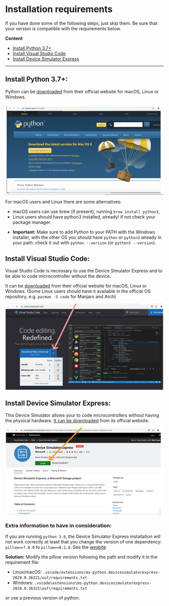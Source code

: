 # Installation requirements

If you have done some of the following steps, just skip them.
Be sure that your version is compatible with the requirements below.

**Content**
* [Install Python 3.7+](#install-python-37)
* [Install Visual Studio Code](#install-visual-studio-code)
* [Install Device Simulator Express](#install-device-simulator-express)

******
## Install Python 3.7+:

Python can be [downloaded](https://python.org/download) from their
official website for macOS, Linux or Windows.

<img  align="middle" width="700px"  src="images/python.png" >

For macOS users and Linux there are some alternatives:
- macOS users can use brew (if present), running `brew install python3`,
- Linux users should have python3 installed, already! if not check
  your package manager.

* **Important:** Make sure to add Python to your PATH with the Windows
  installer, with the other OS you should have `python` or `python3`
  already in your path: check it out with `python --version` 
  (or `python3 --version`).
  
  

## Install Visual Studio Code:

Visual Studio Code is necessary to use the Device Simulator Express
and to be able to code microcontroller without the device.

It can be [downloaded](https://code.visualstudio.com/) from their
official website for macOS, Linux or Windows.
(Some Linux users should have it available in the official OS
repository, e.g. `pacman -S code` for Manjaro and Arch)

<img  align="middle" width="700px"  src="images/visualstudio.png" >

## Install Device Simulator Express:

This Device Simulator allows your to code microcontrollers without
having the physical hardware.
[It can be downloaded](https://marketplace.visualstudio.com/items?itemName=ms-python.devicesimulatorexpress)
from its official website.

<img  align="middle" width="700px"  src="images/device_simulator_express.png" >


### Extra information to have in consideration:

If you are running `python 3.9`, the Device
Simulator Express installation will not work correctly at least that you change
the version of one dependency: `pillow==7.0.0` to `pillow==8.1.0`. See the
[wesbite](https://github.com/microsoft/vscode-python-devicesimulator/issues/377)

**Solution:**
Modify the pillow version following the path and modify it in the requirement file:

* Linux/macOS: `.vscode/extensions/ms-python.devicesimulatorexpress-2020.0.36321/out/requirements.txt`
* Windows: `.vscode\extensions\ms-python.devicesimulatorexpress-2020.0.36321\out\requirements.txt`

or use a previous version of python.

